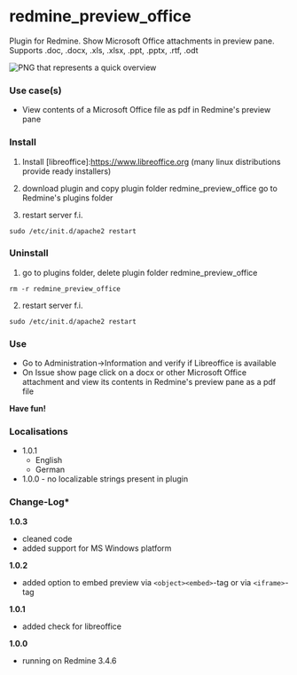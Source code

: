 # redmine_preview_office

Plugin for Redmine. Show Microsoft Office attachments in preview pane. 
Supports .doc, .docx, .xls, .xlsx, .ppt, .pptx, .rtf, .odt

![PNG that represents a quick overview](doc/Overview.png)

### Use case(s)

* View contents of a Microsoft Office file as pdf in Redmine's preview pane 

### Install

1. Install [libreoffice]:https://www.libreoffice.org (many linux distributions provide ready installers) 

2. download plugin and copy plugin folder redmine_preview_office go to Redmine's plugins folder 

3. restart server f.i.  

`sudo /etc/init.d/apache2 restart`

### Uninstall

1. go to plugins folder, delete plugin folder redmine_preview_office

`rm -r redmine_preview_office`

2. restart server f.i. 

`sudo /etc/init.d/apache2 restart`

### Use

* Go to Administration->Information and verify if Libreoffice is available
* On Issue show page click on a docx or other Microsoft Office attachment and view its contents in Redmine's preview pane as a pdf file

**Have fun!**

### Localisations

* 1.0.1 
  - English
  - German
* 1.0.0 - no localizable strings present in plugin

### Change-Log* 

**1.0.3** 
  - cleaned code
  - added support for MS Windows platform

**1.0.2** 
  - added option to embed preview via `<object><embed>`-tag or via `<iframe>`-tag

**1.0.1** 
  - added check for libreoffice

**1.0.0** 
  - running on Redmine 3.4.6 
